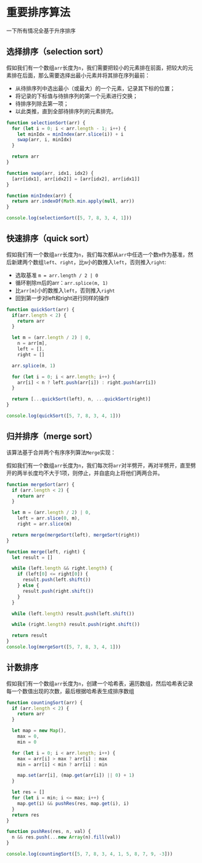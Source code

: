 # 重要排序算法
一下所有情况全基于升序排序

## 选择排序（selection sort）

假如我们有一个数组`arr`长度为`n`，我们需要把较小的元素排在前面，把较大的元素排在后面，那么需要选择出最小元素并将其排在序列最前：

  * 从待排序列中选出最小（或最大）的一个元素，记录其下标的位置；
  * 将记录的下标值与待排序列的第一个元素进行交换；
  * 待排序列除去第一项；
  * 以此类推，直到全部待排序列的元素排完。

```javascript
function selectionSort(arr) {
  for (let i = 0; i < arr.length - 1; i++) {
    let minIdx = minIndex(arr.slice(i)) + i
    swap(arr, i, minIdx)
  }

  return arr
}

function swap(arr, idx1, idx2) {
  [arr[idx1], arr[idx2]] = [arr[idx2], arr[idx1]]
}

function minIndex(arr) {
  return arr.indexOf(Math.min.apply(null, arr))
}

console.log(selectionSort([5, 7, 8, 3, 4, 1]))
```

## 快速排序（quick sort）
假如我们有一个数组`arr`长度为`n`，我们每次都从`arr`中任选一个数`m`作为基准，然后新建两个数组`left`、`right`，比`m`小的数推入`left`，否则推入`right`:

  * 选取基准 `m = arr.length / 2 | 0`
  * 循环剔除m后的arr：`arr.splice(m, 1)`
  * 比`arr[m]`小的数推入`left`，否则推入`right`
  * 回到第一步对left和right进行同样的操作

```javascript
function quickSort(arr) {
  if(arr.length < 2) {
    return arr
  }

  let m = (arr.length / 2) | 0,
    n = arr[m],
    left = [],
    right = []

  arr.splice(m, 1)

  for (let i = 0; i < arr.length; i++) {
    arr[i] < n ? left.push(arr[i]) : right.push(arr[i])
  }

  return [...quickSort(left), n, ...quickSort(right)]
}

console.log(quickSort([5, 7, 8, 3, 4, 1]))
```

## 归并排序（merge sort）

该算法基于合并两个有序序列算法`Merge`实现：

假如我们有一个数组`arr`长度为`n`，我们每次将`arr`对半劈开，再对半劈开，直至劈开的两半长度均不大于1项，则停止，并自底向上将他们两两合并。

```javascript
function mergeSort(arr) {
  if (arr.length < 2) {
    return arr
  }

  let m = (arr.length / 2) | 0,
    left = arr.slice(0, m),
    right = arr.slice(m)

  return merge(mergeSort(left), mergeSort(right))
}

function merge(left, right) {
  let result = []

  while (left.length && right.length) {
    if (left[0] <= right[0]) {
      result.push(left.shift())
    } else {
      result.push(right.shift())
    }
  }

  while (left.length) result.push(left.shift())

  while (right.length) result.push(right.shift())

  return result
}
console.log(mergeSort([5, 7, 8, 3, 4, 1]))
```

## 计数排序
假如我们有一个数组`arr`长度为`n`，创建一个哈希表，遍历数组，然后哈希表记录每一个数值出现的次数，最后根据哈希表生成排序数组

```javascript
function countingSort(arr) {
  if (arr.length < 2) {
    return arr
  }

  let map = new Map(),
    max = 0,
    min = 0

  for (let i = 0; i < arr.length; i++) {
    max = arr[i] > max ? arr[i] : max
    min = arr[i] < min ? arr[i] : min

    map.set(arr[i], (map.get(arr[i]) || 0) + 1)
  }

  let res = []
  for (let i = min; i <= max; i++) {
    map.get(i) && pushRes(res, map.get(i), i)
  }
  return res
}

function pushRes(res, n, val) {
  n && res.push(...new Array(n).fill(val))
}

console.log(countingSort([5, 7, 8, 3, 4, 1, 5, 8, 7, 9, -3]))
```